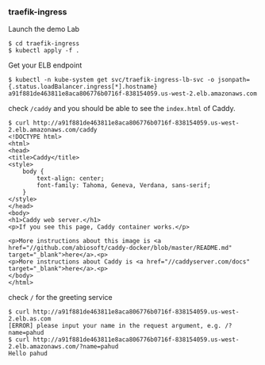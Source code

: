 ### traefik-ingress



Launch the demo Lab

```
$ cd traefik-ingress
$ kubectl apply -f .
```



Get your ELB endpoint

```
$ kubectl -n kube-system get svc/traefik-ingress-lb-svc -o jsonpath={.status.loadBalancer.ingress[*].hostname}
a91f881de463811e8aca806776b0716f-838154059.us-west-2.elb.amazonaws.com
```



check `/caddy` and you should be able to see the `index.html` of Caddy.

```
$ curl http://a91f881de463811e8aca806776b0716f-838154059.us-west-2.elb.amazonaws.com/caddy
<!DOCTYPE html>
<html>
<head>
<title>Caddy</title>
<style>
    body {
        text-align: center;
        font-family: Tahoma, Geneva, Verdana, sans-serif;
    }
</style>
</head>
<body>
<h1>Caddy web server.</h1>
<p>If you see this page, Caddy container works.</p>

<p>More instructions about this image is <a href="//github.com/abiosoft/caddy-docker/blob/master/README.md" target="_blank">here</a>.<p>
<p>More instructions about Caddy is <a href="//caddyserver.com/docs" target="_blank">here</a>.<p>
</body>
</html>
```



check `/` for the greeting service

```
$ curl http://a91f881de463811e8aca806776b0716f-838154059.us-west-2.elb.as.com
[ERROR] please input your name in the request argument, e.g. /?name=pahud
$ curl http://a91f881de463811e8aca806776b0716f-838154059.us-west-2.elb.amazonaws.com/?name=pahud
Hello pahud
```



